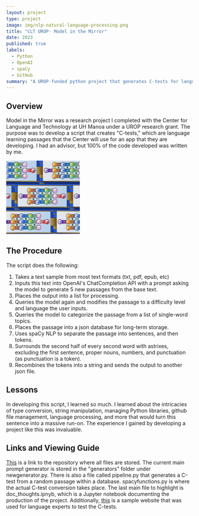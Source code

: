 ```yaml
---
layout: project
type: project
image: img/nlp-natural-language-processing.png
title: "CLT UROP- Model in the Mirror"
date: 2023
published: true
labels:
  - Python
  - OpenAI
  - spaCy
  - GitHub
summary: "A UROP-funded python project that generates C-tests for language learning purposes."
---
```

## Overview
Model in the Mirror was a research project I completed with the Center for Language and Technology at UH Manoa under a UROP research grant. The purpose was to develop a script that creates "C-tests," which are language learning passages that the Center will use for an app that they are developing. I had an advisor, but 100% of the code developed was written by me.

<img class="img-fluid" src="../img/modelmirrorpromo.png" width="200" height="200">

## The Procedure
The script does the following:
1. Takes a text sample from most text formats (txt, pdf, epub, etc)
2. Inputs this text into OpenAI's ChatCompletion API with a prompt asking the model to generate 5 new passages from the base text.
3. Places the output into a list for processing.
4. Queries the model again and modifies the passage to a difficulty level and language the user inputs.
5. Queries the model to categorize the passage from a list of single-word topics.
6. Places the passage into a json database for long-term storage.
7. Uses spaCy NLP to separate the passage into sentences, and then tokens.
8. Surrounds the second half of every second word with astrixes, excluding the first sentence, proper nouns, numbers, and punctuation (as punctuation is a token).
9. Recombines the tokens into a string and sends the output to another json file.

## Lessons
In developing this script, I learned so much. I learned about the intricacies of type conversion, string manipulation, managing Python libraries, github file management, language processing, and more that would turn this sentence into a massive run-on. The experience I gained by developing a project like this was invaluable.

## Links and Viewing Guide
[This](https://github.com/llcit/model-mirror "llcit/model-mirror") is a link to the repository where all files are stored. The current main prompt generator is stored in the "generators" folder under newgenerator.py. There is also a file called pipeline.py that generates a C-test from a random passage within a database. spacyfunctions.py is where the actual C-test conversion takes place. The last main file to highlight is doc_thoughts.ipnyb, which is a Jupyter notebook documenting the production of the project. Additionally, [this](https://hushed-spiny-scaffold.glitch.me "H5P example") is a sample website that was used for language experts to test the C-tests.
